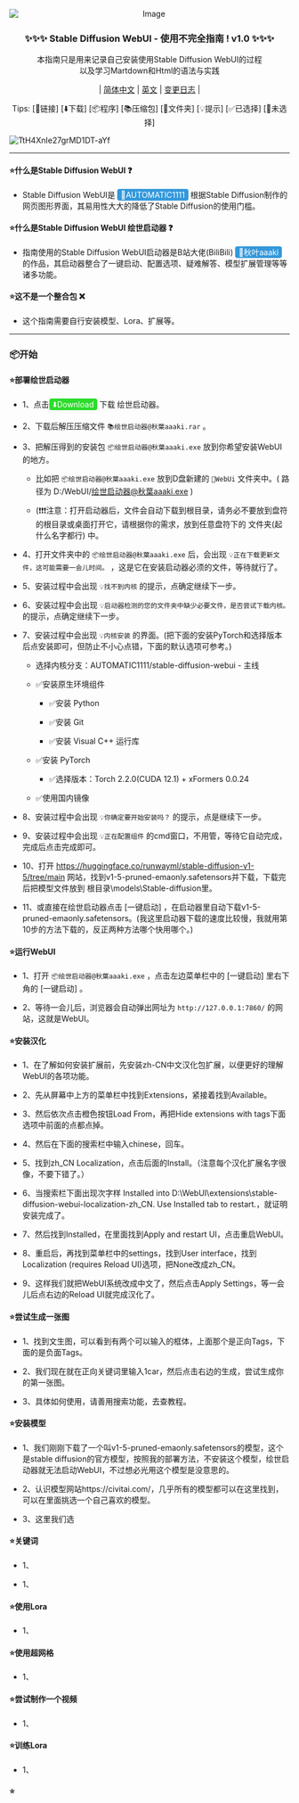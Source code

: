 <p align="center">
<img src="https://cdn-uploads.huggingface.co/production/uploads/65ea1c7c88cb0da4669a18bf/fbz7IrfN9l7O92urnepX5.jpeg" alt="Image" style="display: block; margin: auto;" />
</p>

<h3 align="center">✨✨✨ Stable Diffusion WebUI - 使用不完全指南 ! v1.0 ✨✨✨</h3>

<p align="center">本指南只是用来记录自己安装使用Stable Diffusion WebUI的过程<br>
以及学习Martdown和Html的语法与实践</p>

<div align="center">
  
| [简体中文](https://github.com/StrangeJoe2613/Stable_Diffusion_WebUI_Incomplete_Guide) | [英文](https://github.com/StrangeJoe2613/Stable_Diffusion_WebUI_Incomplete_Guide/blob/main/README.en_US.md) | [变更日志]() |
</div>

<p align="center">
Tips:
<a>[🔗链接]</a> <a>[⬇️下载]</a> <a>[📦程序]</a> <a>[📚压缩包]</a> <a>[📁文件夹]</a> <a>[💡提示]</a> <a>[✅已选择]</a> <a>[🔳未选择]</a>
</p>

![TtH4XnIe27grMD1DT-aYf](https://github.com/StrangeJoe2613/Stable_Diffusion_WebUI_Incomplete_Guide/assets/107075016/869afb2f-8cbb-4a32-b8fc-be449aa50225)

---

#### ⭐什么是Stable Diffusion WebUI ❓
 - Stable Diffusion WebUI是 <a href="https://github.com/AUTOMATIC1111/stable-diffusion-webui" style="background-color: #3498db; color: #ffffff; padding: 2px 6px; text-decoration: none; border-radius: 4px;">🔗AUTOMATIC1111</a> 根据Stable Diffusion制作的网页图形界面，其易用性大大的降低了Stable Diffusion的使用门槛。

#### ⭐什么是Stable Diffusion WebUI 绘世启动器 ❓
 - 指南使用的Stable Diffusion WebUI启动器是B站大佬(BiliBili) <a href="https://space.bilibili.com/12566101" style="background-color: #3498db; color: #ffffff; padding: 2px 6px; text-decoration: none; border-radius: 4px;">🔗秋叶aaaki</a> 的作品，其启动器整合了一键启动、配置选项、疑难解答、模型扩展管理等等诸多功能。

#### ⭐这不是一个整合包 ❌
 - 这个指南需要自行安装模型、Lora、扩展等。

---


### 📦开始

#### ⭐部署绘世启动器

 - 1、点击<a href="https://github.com/StrangeJoe2613/Stable_Diffusion_WebUI_Incomplete_Guide/raw/main/%E7%BB%98%E4%B8%96%E5%90%AF%E5%8A%A8%E5%99%A8@%E7%A7%8B%E8%91%89aaaki.rar" style="background-color: #2CDC2C; color: #ffffff; padding: 2px 6px; text-decoration: none; border-radius: 4px;">⬇️Download</a> 下载 绘世启动器。 

 - 2、下载后解压压缩文件 `📚绘世启动器@秋葉aaaki.rar` 。
 
 - 3、把解压得到的安装包 `📦绘世启动器@秋葉aaaki.exe` 放到你希望安装WebUI的地方。
   
     - 比如把 `📦绘世启动器@秋葉aaaki.exe` 放到D盘新建的 `📁WebUi` 文件夹中。( 路径为 D:/WebUI/绘世启动器@秋葉aaaki.exe )
       
     - (❗❗❗注意：打开启动器后，文件会自动下载到根目录，请务必不要放到盘符的根目录或桌面打开它，请根据你的需求，放到任意盘符下的 文件夹(起什么名字都行) 中。
       
 - 4、打开文件夹中的 `📦绘世启动器@秋葉aaaki.exe` 后，会出现 `💡正在下载更新文件，这可能需要一会儿时间。` ，这是它在安装启动器必须的文件，等待就行了。
 
 - 5、安装过程中会出现 `💡找不到内核` 的提示，点确定继续下一步。
 
 - 6、安装过程中会出现 `💡启动器检测的您的文件夹中缺少必要文件，是否尝试下载内核。` 的提示，点确定继续下一步。
 
 - 7、安装过程中会出现 `💡内核安装` 的界面。(把下面的安装PyTorch和选择版本后点安装即可，但防止不小心点错，下面的默认选项可参考。)
   
     - 选择内核分支：AUTOMATIC1111/stable-diffusion-webui - 主线
       
     - ✅安装原生环境组件
       
       - ✅安装 Python
         
       - ✅安装 Git
         
       - ✅安装 Visual C++ 运行库
         
     - ✅安装 PyTorch
       
       - ✅选择版本：Torch 2.2.0(CUDA 12.1) + xFormers 0.0.24
         
     - ✅使用国内镜像
       
 - 8、安装过程中会出现 `💡你确定要开始安装吗？` 的提示，点是继续下一步。
 
 - 9、安装过程中会出现 `💡正在配置组件` 的cmd窗口，不用管，等待它自动完成，完成后点击完成即可。

 - 10、打开 https://huggingface.co/runwayml/stable-diffusion-v1-5/tree/main 网站，找到v1-5-pruned-emaonly.safetensors并下载，下载完后把模型文件放到 根目录\models\Stable-diffusion里。

 - 11、或直接在绘世启动器点击 [一键启动] ，在启动器里自动下载v1-5-pruned-emaonly.safetensors。(我这里启动器下载的速度比较慢，我就用第10步的方法下载的，反正两种方法哪个快用哪个。)


#### ⭐运行WebUI

 - 1、打开 `📦绘世启动器@秋葉aaaki.exe` ，点击左边菜单栏中的 [一键启动] 里右下角的 [一键启动] 。

 - 2、等待一会儿后，浏览器会自动弹出网址为 `http://127.0.0.1:7860/` 的网站，这就是WebUI。

#### ⭐安装汉化

 - 1、在了解如何安装扩展前，先安装zh-CN中文汉化包扩展，以便更好的理解WebUI的各项功能。

 - 2、先从屏幕中上方的菜单栏中找到Extensions，紧接着找到Available。

 - 3、然后依次点击橙色按钮Load From，再把Hide extensions with tags下面选项中前面的点都点掉。

 - 4、然后在下面的搜索栏中输入chinese，回车。

 - 5、找到zh_CN Localization，点击后面的Install。（注意每个汉化扩展名字很像，不要下错了。）

 - 6、当搜索栏下面出现次字样 Installed into D:\WebUI\extensions\stable-diffusion-webui-localization-zh_CN. Use Installed tab to restart.，就证明安装完成了。

 - 7、然后找到Installed，在里面找到Apply and restart UI，点击重启WebUI。

 - 8、重启后，再找到菜单栏中的settings，找到User interface，找到Localization  (requires Reload UI)选项，把None改成zh_CN。

 - 9、这样我们就把WebUI系统改成中文了，然后点击Apply Settings，等一会儿后点右边的Reload UI就完成汉化了。

#### ⭐尝试生成一张图

 - 1、找到文生图，可以看到有两个可以输入的框体，上面那个是正向Tags，下面的是负面Tags。

 - 2、我们现在就在正向关键词里输入1car，然后点击右边的生成，尝试生成你的第一张图。

 - 3、具体如何使用，请善用搜索功能，去查教程。

#### ⭐安装模型

 - 1、我们刚刚下载了一个叫v1-5-pruned-emaonly.safetensors的模型，这个是stable diffusion的官方模型，按照我的部署方法，不安装这个模型，绘世启动器就无法启动WebUI，不过想必光用这个模型是没意思的。

 - 2、认识模型网站https://civitai.com/，几乎所有的模型都可以在这里找到，可以在里面挑选一个自己喜欢的模型。

 - 3、这里我们选

#### ⭐关键词

 - 1、



 - 1、

#### ⭐使用Lora

 - 1、

#### ⭐使用超网格

 - 1、

#### ⭐尝试制作一个视频

 - 1、

#### ⭐训练Lora

 - 1、

#### ⭐

